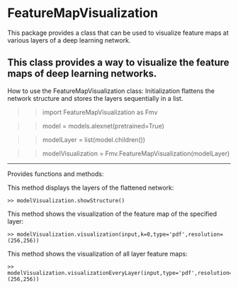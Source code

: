 # FeatureMapVisualization
This package provides a class that can be used to visualize feature maps at various layers of a deep learning network.

This class provides a way to visualize the feature maps of deep learning networks.
----------------------------
How to use the FeatureMapVisualization class:
Initialization flattens the network structure and stores the layers sequentially in a list.
 >> import FeatureMapVisualization as Fmv

 >> model = models.alexnet(pretrained=True)

 >> modelLayer = list(model.children())

 >> modelVisualization = Fmv.FeatureMapVisualization(modelLayer)

----------------------------
Provides functions and methods:

This method displays the layers of the flattened network:

    >> modelVisualization.showStructure()


This method shows the visualization of the feature map of the specified layer:

    >> modelVisualization.visualization(input,k=0,type='pdf',resolution=(256,256))


This method shows the visualization of all layer feature maps:

    >> modelVisualization.visualizationEveryLayer(input,type='pdf',resolution=(256,256))

